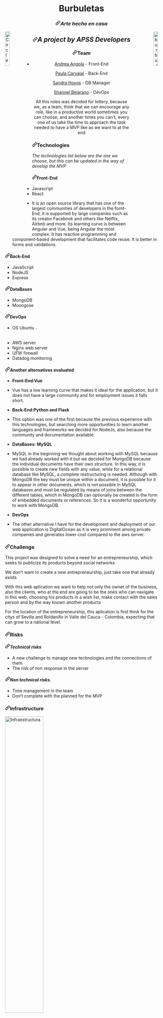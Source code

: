 <h1 align="center" dir="auto">Burbuletas</h1>
<h3 align="center" dir="auto"><a href="https://github.com/paulacarvani/CapstoneProject-Burbuletas#arte-hecho-en-casa"><svg version="1.1" width="16" height="16">
            <path fill-rule="evenodd" d="M7.775 3.275a.75.75 0 001.06 1.06l1.25-1.25a2 2 0 112.83 2.83l-2.5 2.5a2 2 0 01-2.83 0 .75.75 0 00-1.06 1.06 3.5 3.5 0 004.95 0l2.5-2.5a3.5 3.5 0 00-4.95-4.95l-1.25 1.25zm-4.69 9.64a2 2 0 010-2.83l2.5-2.5a2 2 0 012.83 0 .75.75 0 001.06-1.06 3.5 3.5 0 00-4.95 0l-2.5 2.5a3.5 3.5 0 004.95 4.95l1.25-1.25a.75.75 0 00-1.06-1.06l-1.25 1.25a2 2 0 01-2.83 0z"></path>
        </svg></a><em>Arte hecho en casa</em></h3>
<p><a href="https://camo.githubusercontent.com/fccb635e2aca62944f6e8ef72347d3cd53e3bfaff764eb983ad9707c13a4a077/68747470733a2f2f692e6962622e636f2f596a384a3647622f436972636c652d496e697469616c2d4c6f676f2e706e67" rel="noopener noreferrer" target="_blank"><img src="https://camo.githubusercontent.com/fccb635e2aca62944f6e8ef72347d3cd53e3bfaff764eb983ad9707c13a4a077/68747470733a2f2f692e6962622e636f2f596a384a3647622f436972636c652d496e697469616c2d4c6f676f2e706e67" alt="Circle-Initial-Logo" border="0" align="left" width="17%" height="17%" style="float: left; text-align: left; display: inline-block; "></a></p>
<p><a href="https://camo.githubusercontent.com/2ff0a72a679c136b3c977291f952419c180785a044e89acefb9def705fe6400b/68747470733a2f2f692e6962622e636f2f663136307035662f62757262756c657461732e6a7067" rel="noopener noreferrer" target="_blank"><img src="https://camo.githubusercontent.com/2ff0a72a679c136b3c977291f952419c180785a044e89acefb9def705fe6400b/68747470733a2f2f692e6962622e636f2f663136307035662f62757262756c657461732e6a7067" alt="burbuletas" border="0" align="right" width="17%" height="17%" style="float: right; text-align: right; display: inline-block; "></a></p>
<section>
    <h2 align="center" dir="auto"><a href="https://github.com/paulacarvani/CapstoneProject-Burbuletas#-a-project-by-apss-developers-"><svg version="1.1" width="16" height="16">
                <path fill-rule="evenodd" d="M7.775 3.275a.75.75 0 001.06 1.06l1.25-1.25a2 2 0 112.83 2.83l-2.5 2.5a2 2 0 01-2.83 0 .75.75 0 00-1.06 1.06 3.5 3.5 0 004.95 0l2.5-2.5a3.5 3.5 0 00-4.95-4.95l-1.25 1.25zm-4.69 9.64a2 2 0 010-2.83l2.5-2.5a2 2 0 012.83 0 .75.75 0 001.06-1.06 3.5 3.5 0 00-4.95 0l-2.5 2.5a3.5 3.5 0 004.95 4.95l1.25-1.25a.75.75 0 00-1.06-1.06l-1.25 1.25a2 2 0 01-2.83 0z"></path>
            </svg></a><em>A project by APSS Developers</em></h2>
    <h3 align="center" dir="auto"><a href="https://github.com/paulacarvani/CapstoneProject-Burbuletas#-team-"><svg version="1.1" width="16" height="16">
                <path fill-rule="evenodd" d="M7.775 3.275a.75.75 0 001.06 1.06l1.25-1.25a2 2 0 112.83 2.83l-2.5 2.5a2 2 0 01-2.83 0 .75.75 0 00-1.06 1.06 3.5 3.5 0 004.95 0l2.5-2.5a3.5 3.5 0 00-4.95-4.95l-1.25 1.25zm-4.69 9.64a2 2 0 010-2.83l2.5-2.5a2 2 0 012.83 0 .75.75 0 001.06-1.06 3.5 3.5 0 00-4.95 0l-2.5 2.5a3.5 3.5 0 004.95 4.95l1.25-1.25a.75.75 0 00-1.06-1.06l-1.25 1.25a2 2 0 01-2.83 0z"></path>
            </svg></a>Team</h3>
    <ul align="center" dir="auto">
        <li>
            <p dir="auto"><a href="http://github.com/122-63">Andrea Angola</a> - Front-End</p>
            <p dir="auto"><a href="http://github.com/paulacarvani">Paula Carvajal</a> - Back-End</p>
            <p dir="auto"><a href="http://github.com/sandrahoyos">Sandra Hoyos</a> - DB Manager</p>
            <p dir="auto"><a href="http://github.com/nel10">Shannel Bejarano</a> - DevOps</p>
            <p dir="auto">All this roles was decided for lottery, because we, as a team, think that we can encourage any role, like in a productive world sometimes you can choose, and another times you can&apos;t, every one of us take the time to approach the task needed to have a MVP like as we want to at the end</p>
        </li>
    </ul>
</section>
<section>
    <h3 dir="auto"><a href="https://github.com/paulacarvani/CapstoneProject-Burbuletas#-technologies-"><svg version="1.1" width="16" height="16">
                <path fill-rule="evenodd" d="M7.775 3.275a.75.75 0 001.06 1.06l1.25-1.25a2 2 0 112.83 2.83l-2.5 2.5a2 2 0 01-2.83 0 .75.75 0 00-1.06 1.06 3.5 3.5 0 004.95 0l2.5-2.5a3.5 3.5 0 00-4.95-4.95l-1.25 1.25zm-4.69 9.64a2 2 0 010-2.83l2.5-2.5a2 2 0 012.83 0 .75.75 0 001.06-1.06 3.5 3.5 0 00-4.95 0l-2.5 2.5a3.5 3.5 0 004.95 4.95l1.25-1.25a.75.75 0 00-1.06-1.06l-1.25 1.25a2 2 0 01-2.83 0z"></path>
            </svg></a>Technologies</h3>
    <p dir="auto"><em>The technologies list below are the one we choose, but this can be updated in the way of develop the MVP</em></p>
    <h4 dir="auto"><a href="https://github.com/paulacarvani/CapstoneProject-Burbuletas#-front-end-"><svg version="1.1" width="16" height="16">
                <path fill-rule="evenodd" d="M7.775 3.275a.75.75 0 001.06 1.06l1.25-1.25a2 2 0 112.83 2.83l-2.5 2.5a2 2 0 01-2.83 0 .75.75 0 00-1.06 1.06 3.5 3.5 0 004.95 0l2.5-2.5a3.5 3.5 0 00-4.95-4.95l-1.25 1.25zm-4.69 9.64a2 2 0 010-2.83l2.5-2.5a2 2 0 012.83 0 .75.75 0 001.06-1.06 3.5 3.5 0 00-4.95 0l-2.5 2.5a3.5 3.5 0 004.95 4.95l1.25-1.25a.75.75 0 00-1.06-1.06l-1.25 1.25a2 2 0 01-2.83 0z"></path>
            </svg></a><strong>Front-End</strong></h4>
    <ul dir="auto">
        <li>Javascript</li>
        <li>React</li>
        <li>
            <p dir="auto">It is an open source library that has one of the largest communities of developers in the fornt-End, it is supported by large companies such as its creator Facebook and others like Netflix, Airbnb and more. Its learning curve is between Angular and Vue, being Angular the most complex. It has reactive programming and component-based development that facilitates code reuse. It is better in forms and validations.</p>
        </li>
    </ul>
    <h4 dir="auto"><a href="https://github.com/paulacarvani/CapstoneProject-Burbuletas#-back-end-"><svg version="1.1" width="16" height="16">
                <path fill-rule="evenodd" d="M7.775 3.275a.75.75 0 001.06 1.06l1.25-1.25a2 2 0 112.83 2.83l-2.5 2.5a2 2 0 01-2.83 0 .75.75 0 00-1.06 1.06 3.5 3.5 0 004.95 0l2.5-2.5a3.5 3.5 0 00-4.95-4.95l-1.25 1.25zm-4.69 9.64a2 2 0 010-2.83l2.5-2.5a2 2 0 012.83 0 .75.75 0 001.06-1.06 3.5 3.5 0 00-4.95 0l-2.5 2.5a3.5 3.5 0 004.95 4.95l1.25-1.25a.75.75 0 00-1.06-1.06l-1.25 1.25a2 2 0 01-2.83 0z"></path>
            </svg></a><strong>Back-End</strong></h4>
    <ul dir="auto">
        <li>JavaScript</li>
        <li>NodeJS</li>
        <li>Express</li>
    </ul>
    <h4 dir="auto"><a href="https://github.com/paulacarvani/CapstoneProject-Burbuletas#-databases-"><svg version="1.1" width="16" height="16">
                <path fill-rule="evenodd" d="M7.775 3.275a.75.75 0 001.06 1.06l1.25-1.25a2 2 0 112.83 2.83l-2.5 2.5a2 2 0 01-2.83 0 .75.75 0 00-1.06 1.06 3.5 3.5 0 004.95 0l2.5-2.5a3.5 3.5 0 00-4.95-4.95l-1.25 1.25zm-4.69 9.64a2 2 0 010-2.83l2.5-2.5a2 2 0 012.83 0 .75.75 0 001.06-1.06 3.5 3.5 0 00-4.95 0l-2.5 2.5a3.5 3.5 0 004.95 4.95l1.25-1.25a.75.75 0 00-1.06-1.06l-1.25 1.25a2 2 0 01-2.83 0z"></path>
            </svg></a><strong>DataBases</strong></h4>
    <ul dir="auto">
        <li>MongoDB</li>
        <li>Moongose</li>
    </ul>
    <h4 dir="auto"><a href="https://github.com/paulacarvani/CapstoneProject-Burbuletas#-devops-"><svg version="1.1" width="16" height="16">
                <path fill-rule="evenodd" d="M7.775 3.275a.75.75 0 001.06 1.06l1.25-1.25a2 2 0 112.83 2.83l-2.5 2.5a2 2 0 01-2.83 0 .75.75 0 00-1.06 1.06 3.5 3.5 0 004.95 0l2.5-2.5a3.5 3.5 0 00-4.95-4.95l-1.25 1.25zm-4.69 9.64a2 2 0 010-2.83l2.5-2.5a2 2 0 012.83 0 .75.75 0 001.06-1.06 3.5 3.5 0 00-4.95 0l-2.5 2.5a3.5 3.5 0 004.95 4.95l1.25-1.25a.75.75 0 00-1.06-1.06l-1.25 1.25a2 2 0 01-2.83 0z"></path>
            </svg></a><strong>DevOps</strong></h4>
    <ul dir="auto">
        <li>OS Ubuntu&nbsp;<a href="https://camo.githubusercontent.com/a7764606303d3da31a65d119681911757481bec6b998057e581b0cf3dfb7f776/68747470733a2f2f75706c6f61642e77696b696d656469612e6f72672f77696b6970656469612f636f6d6d6f6e732f7468756d622f612f61622f4c6f676f2d7562756e74755f636f662d6f72616e67652d6865782e7376672f3132303070782d4c6f676f2d7562756e74755f636f662d6f72616e67652d6865782e7376672e706e67" rel="noopener noreferrer" target="_blank"><img src="https://camo.githubusercontent.com/a7764606303d3da31a65d119681911757481bec6b998057e581b0cf3dfb7f776/68747470733a2f2f75706c6f61642e77696b696d656469612e6f72672f77696b6970656469612f636f6d6d6f6e732f7468756d622f612f61622f4c6f676f2d7562756e74755f636f662d6f72616e67652d6865782e7376672f3132303070782d4c6f676f2d7562756e74755f636f662d6f72616e67652d6865782e7376672e706e67" width="1%" height="1%"></a></li>
        <li>AWS server</li>
        <li>Nginx web server</li>
        <li>UFW firewall</li>
        <li>Datadog monitoring</li>
    </ul>
    <h4 dir="auto"><a href="https://github.com/paulacarvani/CapstoneProject-Burbuletas#-another-alternatives-evaluated-"><svg version="1.1" width="16" height="16">
                <path fill-rule="evenodd" d="M7.775 3.275a.75.75 0 001.06 1.06l1.25-1.25a2 2 0 112.83 2.83l-2.5 2.5a2 2 0 01-2.83 0 .75.75 0 00-1.06 1.06 3.5 3.5 0 004.95 0l2.5-2.5a3.5 3.5 0 00-4.95-4.95l-1.25 1.25zm-4.69 9.64a2 2 0 010-2.83l2.5-2.5a2 2 0 012.83 0 .75.75 0 001.06-1.06 3.5 3.5 0 00-4.95 0l-2.5 2.5a3.5 3.5 0 004.95 4.95l1.25-1.25a.75.75 0 00-1.06-1.06l-1.25 1.25a2 2 0 01-2.83 0z"></path>
            </svg></a><strong>Another alternatives evaluated</strong></h4>
    <ul dir="auto">
        <li><strong>Front-End:Vue</strong></li>
        <li>
            <p dir="auto">Vue has a low learning curve that makes it ideal for the application, but it does not have a large community and for employment issues it falls short.</p>
        </li>
        <li><strong>Back-End:Python and Flask</strong></li>
        <li>
            <p dir="auto">This option was one of the first because the previous experience with this technologies, but searching more opportunities to learn another languages and frameworks we decided for NodeJs, also because the community and documentation available.</p>
        </li>
        <li><strong>DataBases: MySQL</strong></li>
        <li>
            <p dir="auto">MySQL in the beginning we thought about working with MySQL because we had already worked with it but we decided for MongoDB because the individual documents have their own structure. In this way, it is possible to create new fields with any value, while for a relational database like MySQL, a complete restructuring is needed. Although with MongoDB the key must be unique within a document, it is possible for it to appear in other documents, which is not possible in MySQL databases and must be regulated by means of joins between the different tables, which in MongoDB can optionally be created in the form of embedded documents or references. So it is a wonderful opportunity to work with MongoDB.</p>
        </li>
        <li><strong>DevOps</strong></li>
        <li>
            <p dir="auto">The other alternative I have for the development and deployment of our web application is DigitalOcean as it is very prominent among private companies and generates lower cost compared to the aws server.</p>
        </li>
    </ul>
</section>
<section>
    <h3 dir="auto"><a href="https://github.com/paulacarvani/CapstoneProject-Burbuletas#-challenge-"><svg version="1.1" width="16" height="16">
                <path fill-rule="evenodd" d="M7.775 3.275a.75.75 0 001.06 1.06l1.25-1.25a2 2 0 112.83 2.83l-2.5 2.5a2 2 0 01-2.83 0 .75.75 0 00-1.06 1.06 3.5 3.5 0 004.95 0l2.5-2.5a3.5 3.5 0 00-4.95-4.95l-1.25 1.25zm-4.69 9.64a2 2 0 010-2.83l2.5-2.5a2 2 0 012.83 0 .75.75 0 001.06-1.06 3.5 3.5 0 00-4.95 0l-2.5 2.5a3.5 3.5 0 004.95 4.95l1.25-1.25a.75.75 0 00-1.06-1.06l-1.25 1.25a2 2 0 01-2.83 0z"></path>
            </svg></a>Challenge</h3>
    <p dir="auto">This project was designed to solve a need for an entrepreneurship, which seeks to publicize its products beyond social networks.</p>
    <p dir="auto">We don&apos;t want to create a new entrepreneurship, just take one that already exists</p>
    <p dir="auto">With this web aplication we want to help not only the owner of the business, also the clients, who at the end are going to be the ones who can navigate in this web, choosing his products in a wish list, make contact with the sales person and by the way known another products</p>
    <p dir="auto">For the location of the entrepreneurship, this aplication is first think for the citys of Sevilla and Roldanillo in Valle del Cauca - Colombia, expecting that can grow to a national level.</p>
</section>
<section>
    <h3 dir="auto"><a href="https://github.com/paulacarvani/CapstoneProject-Burbuletas#-risks-"><svg version="1.1" width="16" height="16">
                <path fill-rule="evenodd" d="M7.775 3.275a.75.75 0 001.06 1.06l1.25-1.25a2 2 0 112.83 2.83l-2.5 2.5a2 2 0 01-2.83 0 .75.75 0 00-1.06 1.06 3.5 3.5 0 004.95 0l2.5-2.5a3.5 3.5 0 00-4.95-4.95l-1.25 1.25zm-4.69 9.64a2 2 0 010-2.83l2.5-2.5a2 2 0 012.83 0 .75.75 0 001.06-1.06 3.5 3.5 0 00-4.95 0l-2.5 2.5a3.5 3.5 0 004.95 4.95l1.25-1.25a.75.75 0 00-1.06-1.06l-1.25 1.25a2 2 0 01-2.83 0z"></path>
            </svg></a>Risks</h3>
    <h4 dir="auto"><a href="https://github.com/paulacarvani/CapstoneProject-Burbuletas#technical-risks"><svg version="1.1" width="16" height="16">
                <path fill-rule="evenodd" d="M7.775 3.275a.75.75 0 001.06 1.06l1.25-1.25a2 2 0 112.83 2.83l-2.5 2.5a2 2 0 01-2.83 0 .75.75 0 00-1.06 1.06 3.5 3.5 0 004.95 0l2.5-2.5a3.5 3.5 0 00-4.95-4.95l-1.25 1.25zm-4.69 9.64a2 2 0 010-2.83l2.5-2.5a2 2 0 012.83 0 .75.75 0 001.06-1.06 3.5 3.5 0 00-4.95 0l-2.5 2.5a3.5 3.5 0 004.95 4.95l1.25-1.25a.75.75 0 00-1.06-1.06l-1.25 1.25a2 2 0 01-2.83 0z"></path>
            </svg></a><em>Technical risks</em></h4>
    <ul dir="auto">
        <li>A new challenge to manage new technologies and the connections of them</li>
        <li>The risk of non response in the server</li>
    </ul>
    <h4 dir="auto"><a href="https://github.com/paulacarvani/CapstoneProject-Burbuletas#non-technical-risks"><svg version="1.1" width="16" height="16">
                <path fill-rule="evenodd" d="M7.775 3.275a.75.75 0 001.06 1.06l1.25-1.25a2 2 0 112.83 2.83l-2.5 2.5a2 2 0 01-2.83 0 .75.75 0 00-1.06 1.06 3.5 3.5 0 004.95 0l2.5-2.5a3.5 3.5 0 00-4.95-4.95l-1.25 1.25zm-4.69 9.64a2 2 0 010-2.83l2.5-2.5a2 2 0 012.83 0 .75.75 0 001.06-1.06 3.5 3.5 0 00-4.95 0l-2.5 2.5a3.5 3.5 0 004.95 4.95l1.25-1.25a.75.75 0 00-1.06-1.06l-1.25 1.25a2 2 0 01-2.83 0z"></path>
            </svg></a><em>Non technical risks.</em></h4>
    <ul dir="auto">
        <li>Time management in the team</li>
        <li>Don&rsquo;t complete with the planned for the MVP</li>
    </ul>
</section>
<section>
    <h3 dir="auto"><a href="https://github.com/paulacarvani/CapstoneProject-Burbuletas#-infrastructure-"><svg version="1.1" width="16" height="16">
                <path fill-rule="evenodd" d="M7.775 3.275a.75.75 0 001.06 1.06l1.25-1.25a2 2 0 112.83 2.83l-2.5 2.5a2 2 0 01-2.83 0 .75.75 0 00-1.06 1.06 3.5 3.5 0 004.95 0l2.5-2.5a3.5 3.5 0 00-4.95-4.95l-1.25 1.25zm-4.69 9.64a2 2 0 010-2.83l2.5-2.5a2 2 0 012.83 0 .75.75 0 001.06-1.06 3.5 3.5 0 00-4.95 0l-2.5 2.5a3.5 3.5 0 004.95 4.95l1.25-1.25a.75.75 0 00-1.06-1.06l-1.25 1.25a2 2 0 01-2.83 0z"></path>
            </svg></a>Infrastructure</h3><a href="https://camo.githubusercontent.com/e2b6a5fc1c377863b1903f156fb9a83929378eb669d77568867178bd70d54232/68747470733a2f2f692e6962622e636f2f733364737759792f496e667261657374727563747572612e706e67" rel="noopener noreferrer" target="_blank"><img src="https://camo.githubusercontent.com/e2b6a5fc1c377863b1903f156fb9a83929378eb669d77568867178bd70d54232/68747470733a2f2f692e6962622e636f2f733364737759792f496e667261657374727563747572612e706e67" border="0" alt="Infraestructura" width="50%" height="50%"></a>
</section>
<section>
    <h3 dir="auto"><a href="https://github.com/paulacarvani/CapstoneProject-Burbuletas#-existing-solutions-"><svg version="1.1" width="16" height="16">
                <path fill-rule="evenodd" d="M7.775 3.275a.75.75 0 001.06 1.06l1.25-1.25a2 2 0 112.83 2.83l-2.5 2.5a2 2 0 01-2.83 0 .75.75 0 00-1.06 1.06 3.5 3.5 0 004.95 0l2.5-2.5a3.5 3.5 0 00-4.95-4.95l-1.25 1.25zm-4.69 9.64a2 2 0 010-2.83l2.5-2.5a2 2 0 012.83 0 .75.75 0 001.06-1.06 3.5 3.5 0 00-4.95 0l-2.5 2.5a3.5 3.5 0 004.95 4.95l1.25-1.25a.75.75 0 00-1.06-1.06l-1.25 1.25a2 2 0 01-2.83 0z"></path>
            </svg></a>Existing Solutions</h3><a href="https://onthegarden.co/project/materas-personalizadas/" rel="nofollow"><img src="https://camo.githubusercontent.com/793bda2bd6b5dc1cc0dc68f066641a9cdbc9943869c9440d228235fd7892c3d0/68747470733a2f2f692e6962622e636f2f706474574b71382f6578697374656e7465732e706e67" alt="existentes" border="0" width="20%" height="20%"></a> <a href="https://mygarden.com.co/" rel="nofollow"><img src="https://camo.githubusercontent.com/4d844c3ad793b9f300489d0c65a1df844f36b04645cde309ec09c1f3d8511664/68747470733a2f2f692e6962622e636f2f35355866677a4e2f6578697374656e7465732d312e706e67" alt="existentes-1" border="0" width="20%" height="20%"></a> <a href="https://jardineros.com.co/vivero-online/plantas-de-renovacion-y-purificadoras/" rel="nofollow"><img src="https://camo.githubusercontent.com/4ba95e46af715912b6baea24a87514851e9464ab0b59f5c439f40fede3095887/68747470733a2f2f692e6962622e636f2f627262315072532f6578697374656e7465732d322e706e67" alt="existentes-2" border="0" width="20%" height="20%"></a> <a href="https://latiendadelcactus.com/" rel="nofollow"><img src="https://camo.githubusercontent.com/e403320e62548c41014d26361f7fa7ceb06c3d9e5afe7bf2cf01c9d70682da30/68747470733a2f2f692e6962622e636f2f38595252446a732f6578697374656e7465732d332e706e67" alt="existentes-3" border="0" width="20%" height="20%"></a>
</section>
